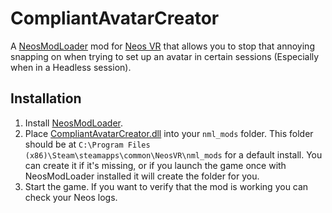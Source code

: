 # CompliantAvatarCreator

A [NeosModLoader](https://github.com/zkxs/NeosModLoader) mod for [Neos VR](https://neos.com/) that allows you to stop that annoying snapping on when trying to set up an avatar in certain sessions (Especially when in a Headless session).

## Installation
1. Install [NeosModLoader](https://github.com/zkxs/NeosModLoader).
1. Place [CompliantAvatarCreator.dll](https://github.com/Sox-NeosVR/CompliantAvatarCreator/releases/latest/download/CompliantAvatarCreator.dll) into your `nml_mods` folder. This folder should be at `C:\Program Files (x86)\Steam\steamapps\common\NeosVR\nml_mods` for a default install. You can create it if it's missing, or if you launch the game once with NeosModLoader installed it will create the folder for you.
1. Start the game. If you want to verify that the mod is working you can check your Neos logs.